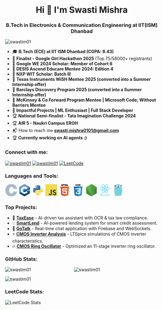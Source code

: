 <h1 align="center">Hi 👋 I'm Swasti Mishra</h1>
<h3 align="center">B.Tech in Electronics & Communication Engineering at IIT(ISM) Dhanbad</h3>

<p align="left"> <img src="https://komarev.com/ghpvc/?username=swastim01&label=Profile%20views&color=f9c453&style=plastic" alt="swastim01" /> </p>

- 🎓 **B.Tech (ECE) at IIT ISM Dhanbad (CGPA: 8.43)**
- 🚀 **Finalist - Google Girl Hackathon 2025** (Top 75/58000+ registrants)
- 🌟 **Google WE 2024 Scholar: Member of Cohort 6**
- 🌟 **DESIS Ascend Educare Mentee 2024: Edition 4**
- 🌟 **NXP WIT Scholar: Batch III**
- 🌟 **Texas Instruments WiSH Mentee 2025 (converted into a Summer Internship offer)**
- 🌟 **Barclays Discovery Program 2025 (converted into a Summer Internship offer)**
- 🌟 **McKinsey & Co Forward Program Mentee | Microsoft Code; Without Barriers Mentee**
- 📌 **Impactful Projects | ML Enthusiast | Full Stack Developer**
- 🏆 **National Semi-finalist - Tata Imagination Challenge 2024**
- 🏆 **AIR 5 - Naukri Campus EROH**
- 📬 How to reach me **swasti.mishra0101@gmail.com**
- 🏆 **Currently working on AI agents :)**

<h3 align="left">Connect with me:</h3>
<p align="left">
<a href="https://linkedin.com/in/swastim01" target="blank"><img align="center" src="https://raw.githubusercontent.com/rahuldkjain/github-profile-readme-generator/master/src/images/icons/Social/linked-in-alt.svg" alt="swastim01" height="30" width="40" /></a>
<a href="https://github.com/swastim01" target="blank"><img align="center" src="https://raw.githubusercontent.com/rahuldkjain/github-profile-readme-generator/master/src/images/icons/Social/github.svg" alt="swastim01" height="30" width="40" /></a>
<a href="https://leetcode.com/swastim01/" target="blank"><img align="center" src="https://upload.wikimedia.org/wikipedia/commons/1/19/LeetCode_logo_black.png" alt="LeetCode" height="30" width="40" /></a>
</p>

<h3 align="left">Languages and Tools:</h3>
<p align="left">
<img src="https://raw.githubusercontent.com/devicons/devicon/master/icons/c/c-original.svg" alt="C" width="40" height="40"/>
<img src="https://raw.githubusercontent.com/devicons/devicon/master/icons/cplusplus/cplusplus-original.svg" alt="C++" width="40" height="40"/>
<img src="https://raw.githubusercontent.com/devicons/devicon/master/icons/python/python-original.svg" alt="Python" width="40" height="40"/>
<img src="https://raw.githubusercontent.com/devicons/devicon/master/icons/javascript/javascript-original.svg" alt="JavaScript" width="40" height="40"/>
<img src="https://raw.githubusercontent.com/devicons/devicon/master/icons/html5/html5-original-wordmark.svg" alt="HTML" width="40" height="40"/>
<img src="https://raw.githubusercontent.com/devicons/devicon/master/icons/css3/css3-original-wordmark.svg" alt="CSS" width="40" height="40"/>
<img src="https://raw.githubusercontent.com/devicons/devicon/master/icons/nodejs/nodejs-original.svg" alt="Node.js" width="40" height="40"/>
<img src="https://raw.githubusercontent.com/devicons/devicon/master/icons/react/react-original-wordmark.svg" alt="React.js" width="40" height="40"/>
<img src="https://raw.githubusercontent.com/devicons/devicon/master/icons/go/go-original.svg" alt="Golang" width="40" height="40"/>
</p>

<h3 align="left">Top Projects:</h3>
<ul>
<li>🚀 <strong><a href="https://github.com/swastim01/TaxEase">TaxEase</a></strong> - AI-driven tax assistant with OCR & tax law compliance.</li>
<li>💡 <strong><a href="https://github.com/swastim01/SmartLend">SmartLend</a></strong> - AI-powered lending system for smart credit assessment.</li>
<li>💬 <strong><a href="https://github.com/swastim01/GoTalk">GoTalk</a></strong> - Real-time chat application with Firebase and WebSockets.</li>
<li>⚡ <strong><a href="https://github.com/swastim01/CMOS_Inverter_Analysis">CMOS Inverter Analysis</a></strong> - LTSpice simulations of CMOS inverter characteristics.</li>
<li>🔥 <strong><a href="https://github.com/swastim01/CMOS_Ring_Oscillator">CMOS Ring Oscillator</a></strong> - Optimized an 11-stage inverter ring oscillator.</li>
</ul>

<h3 align="left">GitHub Stats:</h3>
<p><img align="left" src="https://github-readme-stats.vercel.app/api?username=swastim01&show_icons=true&theme=dark&locale=en" alt="swastim01" height="45%" width="45%" /></p>
<p><img align="centre" src="https://github-readme-streak-stats.herokuapp.com/?user=swastim01&" alt="swastim01" height="47%" width="47%" /></p>
<p><img align="centre" src="https://github-readme-stats.vercel.app/api/top-langs?username=swastim01&show_icons=true&locale=en&layout=compact" alt="swastim01" /></p>

<h3 align="left">LeetCode Stats:</h3>
<p align="left">
<img src="https://leetcard.jacoblin.cool/swastim01?theme=dark&font=Karma&ext=contest" alt="LeetCode Stats" />
</p>

